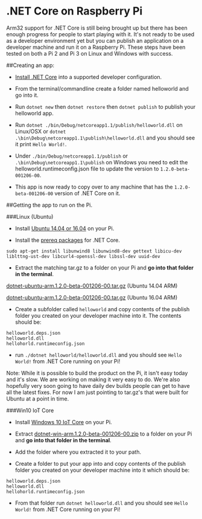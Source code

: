 # .NET Core on Raspberry Pi

Arm32 support for .NET Core is still being brought up but there has been enough progress for people to start playing with it. 
It's not ready to be used as a developer environment yet but you can publish an application on a developer machine and run it on a Raspberry Pi. 
These steps have been tested on both a Pi 2 and Pi 3 on Linux and Windows with success.

##Creating an app:

* [Install .NET Core](http://dotnet.github.io/getting-started/) into a supported developer configuration.

* From the terminal/commandline create a folder named helloworld and go into it.

* Run `dotnet new` then `dotnet restore` then `dotnet publish` to publish your helloworld app.

* Run `dotnet ./bin/Debug/netcoreapp1.1/publish/helloworld.dll` on Linux/OSX or `dotnet .\bin\Debug\netcoreapp1.1\publish\helloworld.dll` and you should see it print `Hello World!`.

* Under `./bin/Debug/netcoreapp1.1/publish` or `.\bin\Debug\netcoreapp1.1\publish` on Windows you need to edit the helloworld.runtimeconfig.json file to update the version to `1.2.0-beta-001206-00`.

* This app is now ready to copy over to any machine that has the `1.2.0-beta-001206-00` version of .NET Core on it.


##Getting the app to run on the Pi.

###Linux (Ubuntu)

* Install [Ubuntu 14.04 or 16.04](https://www.raspberrypi.org/downloads/) on your Pi.

* Install the [prereq packages](https://github.com/dotnet/core/blob/master/Documentation/prereqs.md) for .NET Core. 

`sudo apt-get install libunwind8 libunwind8-dev gettext libicu-dev liblttng-ust-dev libcurl4-openssl-dev libssl-dev uuid-dev`

* Extract the matching tar.gz to a folder on your Pi and **go into that folder in the terminal**.

[dotnet-ubuntu-arm.1.2.0-beta-001206-00.tar.gz](https://github.com/dotnet/core-setup/files/667836/dotnet-ubuntu-arm.1.2.0-beta-001206-00.tar.gz) (Ubuntu 14.04 ARM)

[dotnet-ubuntu-arm.1.2.0-beta-001206-00.tar.gz](https://github.com/dotnet/core-setup/files/672459/dotnet-ubuntu-arm.1.2.0-beta-001206-00.tar.gz) (Ubuntu 16.04 ARM)

* Create a subfolder called `helloworld` and copy contents of the publish folder you created on your developer machine into it. The contents should be:

```
helloworld.deps.json
helloworld.dll
hellohorld.runtimeconfig.json
```

* run `./dotnet helloworld/helloworld.dll` and you should see `Hello World!` from .NET Core running on your Pi!

Note: While it is possible to build the product on the Pi, it isn't easy today and it's slow. We are working on making it very easy to do. 
We're also hopefully very soon going to have daily dev builds people can get to have all the latest fixes. 
For now I am just pointing to tar.gz's that were built for Ubuntu at a point in time.

###Win10 IoT Core

* Install [Windows 10 IoT Core](https://developer.microsoft.com/en-us/windows/iot/GetStarted) on your Pi.

* Extract [dotnet-win-arm.1.2.0-beta-001206-00.zip](https://dotnetcli.blob.core.windows.net/dotnet/master/Binaries/1.2.0-beta-001206-00/dotnet-win-arm.1.2.0-beta-001206-00.zip) to a folder on your Pi and **go into that folder in the terminal**.

* Add the folder where you extracted it to your path.

* Create a folder to put your app into and copy contents of the publish folder you created on your developer machine into it which should be:

```
helloworld.deps.json
helloworld.dll
hellohorld.runtimeconfig.json
```

* From that folder run `dotnet helloworld.dll` and you should see `Hello World!` from .NET Core running on your Pi!
